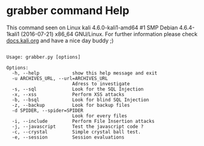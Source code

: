 # grabber command Help
 
 This command seen on Linux kali 4.6.0-kali1-amd64 #1 SMP Debian 4.6.4-1kali1 (2016-07-21) x86_64 GNU/Linux. For further information please check [docs.kali.org](docs.kali.org) and have a nice day buddy ;) 

~~~

Usage: grabber.py [options]

Options:
  -h, --help            show this help message and exit
  -u ARCHIVES_URL, --url=ARCHIVES_URL
                        Adress to investigate
  -s, --sql             Look for the SQL Injection
  -x, --xss             Perform XSS attacks
  -b, --bsql            Look for blind SQL Injection
  -z, --backup          Look for backup files
  -d SPIDER, --spider=SPIDER
                        Look for every files
  -i, --include         Perform File Insertion attacks
  -j, --javascript      Test the javascript code ?
  -c, --crystal         Simple crystal ball test.
  -e, --session         Session evaluations

~~~
